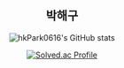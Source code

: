 <div align="center">
  <h2>박해구</h2>


  ![hkPark0616's GitHub stats](https://github-readme-stats.vercel.app/api?username=hkPark0616&show_icons=true&theme=gruvbox)


  [![Solved.ac Profile](http://mazassumnida.wtf/api/generate_badge?boj=qkrgorn3617)](https://solved.ac/qkrgorn3617)
</div>


<!--
**hkPark0616/hkPark0616** is a ✨ _special_ ✨ repository because its `README.md` (this file) appears on your GitHub profile.

Here are some ideas to get you started:

- 🔭 I’m currently working on ...
- 🌱 I’m currently learning ...
- 👯 I’m looking to collaborate on ...
- 🤔 I’m looking for help with ...
- 💬 Ask me about ...
- 📫 How to reach me: ...
- 😄 Pronouns: ...
- ⚡ Fun fact: ...
-->

